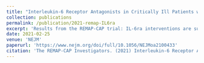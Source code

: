 ```yaml
---
title: "Interleukin-6 Receptor Antagonists in Critically Ill Patients with Covid-19"
collection: publications
permalink: /publication/2021-remap-IL6ra
excerpt: 'Results from the REMAP-CAP trial: IL-6ra interventions are superior to control for patients with severe COVID-19. A fully Bayesian, adaptive platform trial..'
date: 2021-02-25
venue: 'NEJM'
paperurl: 'https://www.nejm.org/doi/full/10.1056/NEJMoa2100433'
citation: 'The REMAP-CAP Investigators. (2021) Interleukin-6 Receptor Antagonists in Critically Ill Patients with Covid-19. N Engl J Med DOI: 10.1056/NEJMoa2100433'
---
```

